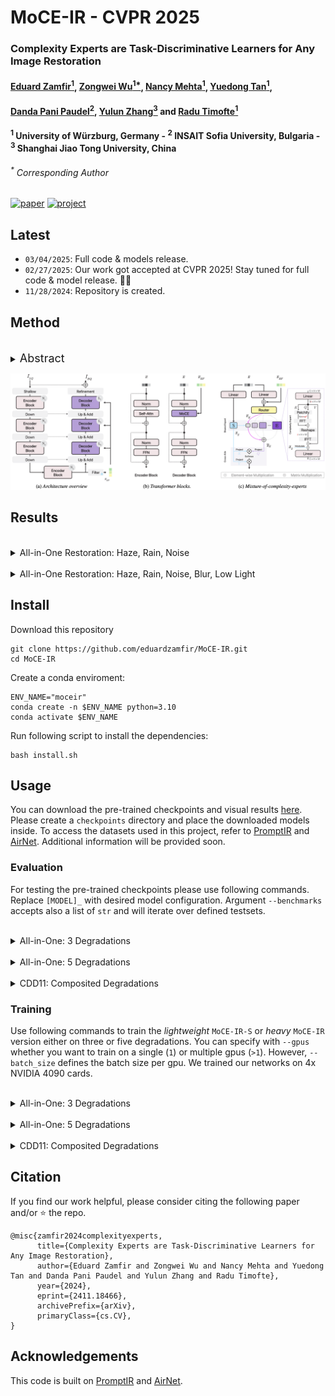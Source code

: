 # MoCE-IR - CVPR 2025



### Complexity Experts are Task-Discriminative Learners for Any Image Restoration

#### [Eduard Zamfir<sup>1</sup>](https://eduardzamfir.github.io), [Zongwei Wu<sup>1*</sup>](https://sites.google.com/view/zwwu/accueil), [Nancy Mehta<sup>1</sup>](https://scholar.google.com/citations?user=WwdYdlUAAAAJ&hl=en&oi=ao), [Yuedong Tan<sup>1</sup>](https://scholar.google.com/citations?user=p7fOQkUAAAAJ&hl=en), 
#### [Danda Pani Paudel<sup>2</sup>](https://insait.ai/dr-danda-paudel/),  [Yulun Zhang<sup>3</sup>](http://yulunzhang.com/) and [Radu Timofte<sup>1</sup>](https://scholar.google.com/citations?user=u3MwH5kAAAAJ&hl=en&oi=sra)

#### **<sup>1</sup> University of Würzburg, Germany - <sup>2</sup> INSAIT Sofia University, Bulgaria - <sup>3</sup> Shanghai Jiao Tong University, China**

###### <sup>*</sup> Corresponding Author

[![paper](https://img.shields.io/badge/arXiv-Paper-<COLOR>.svg)](http://arxiv.org/abs/2411.18466)
[![project](https://img.shields.io/badge/project-page-brightgreen)](https://eduardzamfir.github.io/moceir)


## Latest
- `03/04/2025`: Full code & models release.
- `02/27/2025`: Our work got accepted at CVPR 2025! Stay tuned for full code & model release. 🎉🥳
- `11/28/2024`: Repository is created.

## Method
<br>
<details>
  <summary>
  <font size="+1">Abstract</font>
  </summary>
Recent advancements in all-in-one image restoration models have revolutionized the ability to address diverse degradations through a unified framework. However, parameters tied to specific tasks often remain inactive for other tasks, making mixture-of-experts (MoE) architectures a natural extension. Despite this, MoEs often show inconsistent behavior, with some experts unexpectedly generalizing across tasks while others struggle within their intended scope. This hinders leveraging MoEs' computational benefits by bypassing irrelevant experts during inference.
We attribute this undesired behavior to the uniform and rigid architecture of traditional MoEs. To address this, we introduce ``complexity experts" -- flexible expert blocks with varying computational complexity and receptive fields. A key challenge is assigning tasks to each expert, as degradation complexity is unknown in advance. Thus, we execute tasks with a simple bias toward lower complexity.
To our surprise, this preference effectively drives task-specific allocation, assigning tasks to experts with the appropriate complexity. 
Extensive experiments validate our approach, demonstrating the ability to bypass irrelevant experts during inference while maintaining superior performance. The proposed MoCE-IR model outperforms state-of-the-art methods, affirming its efficiency and practical applicability.
</details>

![](assets/method.png)

## Results
<br>
<details>
  <summary>
  <font>All-in-One Restoration: Haze, Rain, Noise</font>
  </summary>
  <p align="center">
  <img src = "assets/results_aio_3.png">
  </p>
</details>

<br>
<details>
  <summary>
  <font>All-in-One Restoration: Haze, Rain, Noise, Blur, Low Light</font>
  </summary>
  <p align="center">
  <img src = "assets/results_aio_5.png">
  </p>
</details>


## Install
Download this repository
````
git clone https://github.com/eduardzamfir/MoCE-IR.git
cd MoCE-IR
````
Create a conda enviroment:
````
ENV_NAME="moceir"
conda create -n $ENV_NAME python=3.10
conda activate $ENV_NAME
````
Run following script to install the dependencies:
````
bash install.sh
````

## Usage
You can download the pre-trained checkpoints and visual results [here](https://drive.google.com/drive/folders/1pQBceb8cCPdIzbqbNNGqV5qNXzzqL4uK?usp=share_link). Please create a `checkpoints` directory and place the downloaded models inside. To access the datasets used in this project, refer to [PromptIR](https://github.com/va1shn9v/PromptIR) and [AirNet](https://github.com/XLearning-SCU/2022-CVPR-AirNet). Additional information will be provided soon.


### **Evaluation**
For testing the pre-trained checkpoints please use following commands. Replace `[MODEL]_` with desired model configuration. Argument `--benchmarks` accepts also a list of `str` and will iterate over defined testsets.

<br>
<details>
  <summary>
  <font >All-in-One: 3 Degradations</font>
  </summary>
  
  **1. Rain100L**
  `````
  python src/test.py --model [MODEL] --benchmarks derain --checkpoint_id [MODEL]_AIO3 --de_type denoise_15 denoise_25 denoise_50 dehaze derain
  `````
  **2. SOTS**
  `````
  python src/test.py --model [MODEL] --benchmarks dehaze --checkpoint_id [MODEL]_AIO3 --de_type denoise_15 denoise_25 denoise_50 dehaze derain
  `````
  **3. CBSD68**
  `````
  python src/test.py --model [MODEL] --benchmarks denoise_15 denoise_25 denoise_50 --checkpoint_id [MODEL]_AIO3 --de_type denoise_15 denoise_25 denoise_50 dehaze derain
  `````

</details>


<br>
<details>
  <summary>
  <font >All-in-One: 5 Degradations</font>
  </summary>
  
  **1. Rain100L**
  `````
  python src/test.py --model [MODEL] --benchmarks derain --checkpoint_id [MODEL]_AIO5 --de_type denoise_15 denoise_25 denoise_50 dehaze derain deblur synllie
  `````
  **2. SOTS**
  `````
  python src/test.py --model [MODEL] --benchmarks dehaze --checkpoint_id [MODEL]_AIO5 --de_type denoise_15 denoise_25 denoise_50 dehaze derain
  `````
  **3. CBSD68**
  `````
  python src/test.py --model [MODEL] --benchmarks denoise_25 --checkpoint_id [MODEL]_AIO5 --de_type denoise_15 denoise_25 denoise_50 dehaze derain
  `````
  **4. GoPro**
  `````
  python src/test.py --model [MODEL] --benchmarks gopro --checkpoint_id [MODEL]_AIO5 --de_type denoise_15 denoise_25 denoise_50 dehaze derain
  `````
  **5. LoLv1**
  `````
  python src/test.py --model [MODEL] --benchmarks lolv1 --checkpoint_id [MODEL]_AIO5 --de_type denoise_15 denoise_25 denoise_50 dehaze derain
  `````

</details>


<br>
<details>
  <summary>
  <font >CDD11: Composited Degradations</font>
  </summary>
  
  Replace `[DEG_CONFIG]` with desired configuraton: 
  + Single degradation: `low`, `haze`, `rain` or `snow`
  + Double degradations: `low_haze`, `low_rain`, `low_snow`, `haze_rain` or `haze_snow`
  + Triple degradations: `low_haze_rain` and `low_haze_snow`

  `````
  python src/test.py --model [MODEL] --checkpoint_id [MODEL]_CDD11 --trainset CDD11_[DEG_CONFIG] --benchmarks cdd11 --de_type denoise_15 denoise_25 denoise_50 dehaze derain deblur synllie
  `````

</details>


### **Training**

Use following commands to train the *lightweight* `MoCE-IR-S` or *heavy* `MoCE-IR` version either on three or five degradations. You can specify with `--gpus` whether you want to train on a single (`1`) or multiple gpus (`>1`). However, `--batch_size` defines the batch size per gpu. We trained our networks on 4x NVIDIA 4090 cards.


<br>
<details>
  <summary>
  <font >All-in-One: 3 Degradations</font>
  </summary>

  `````
  python src/train.py --model [MoCE_IR_S/MoCE_IR] --batch_size 8 --de_type denoise_15 denoise_25 denoise_50 dehaze derain --trainset standard --num_gpus 4 --loss_type FFT --fft_loss_weight 0.1 --balance_loss_weight 0.01
  `````

</details>

<br>
<details>
  <summary>
  <font >All-in-One: 5 Degradations</font>
  </summary>

  `````
  python src/train.py --model [MoCE_IR_S/MoCE_IR] --batch_size 8 --de_type denoise_15 denoise_25 denoise_50 dehaze derain deblur synllie --trainset standard --num_gpus 4 --loss_type FFT --fft_loss_weight 0.1 --balance_loss_weight 0.01
  `````

</details>


<br>
<details>
  <summary>
  <font >CDD11: Composited Degradations</font>
  </summary>

  You can also train our models from scratch on the composited degradations dataset [CDD11](https://github.com/gy65896/OneRestore) running following command:

  + `CDD_single`: Low light (L), Haze (H), Rain (R) and Snow (S)
  + `CDD_double`: L+H, L+R, L+S, H+R, H+S
  + `CDD_triple`: L+H+R, L+H+S
  + `--trainset CDD_all`: CDD_single + CDD_double + CDD_triple at the same time

  `````
  python src/train.py --model [MoCE_IR_S/MoCE_IR] --batch_size 8 --trainset CDD11_all --num_gpus 4 --loss_type FFT --balance_loss_weight 0.01 --fft_loss_weight 0.1 --de_type denoise_15 denoise_25 denoise_50 dehaze derain
  `````

</details>


## Citation

If you find our work helpful, please consider citing the following paper and/or ⭐ the repo.
```
@misc{zamfir2024complexityexperts,
      title={Complexity Experts are Task-Discriminative Learners for Any Image Restoration}, 
      author={Eduard Zamfir and Zongwei Wu and Nancy Mehta and Yuedong Tan and Danda Pani Paudel and Yulun Zhang and Radu Timofte},
      year={2024},
      eprint={2411.18466},
      archivePrefix={arXiv},
      primaryClass={cs.CV},
}
```

## Acknowledgements

This code is built on [PromptIR](https://github.com/va1shn9v/PromptIR) and [AirNet](https://github.com/XLearning-SCU/2022-CVPR-AirNet).
